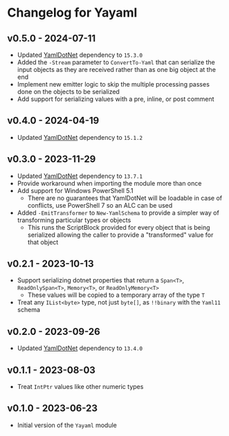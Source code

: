 # Changelog for Yayaml

## v0.5.0 - 2024-07-11

+ Updated [YamlDotNet](https://github.com/aaubry/YamlDotNet) dependency to `15.3.0`
+ Added the `-Stream` parameter to `ConvertTo-Yaml` that can serialize the input objects as they are received rather than as one big object at the end
+ Implement new emitter logic to skip the multiple processing passes done on the objects to be serialized
+ Add support for serializing values with a pre, inline, or post comment

## v0.4.0 - 2024-04-19

+ Updated [YamlDotNet](https://github.com/aaubry/YamlDotNet) dependency to `15.1.2`

## v0.3.0 - 2023-11-29

+ Updated [YamlDotNet](https://github.com/aaubry/YamlDotNet) dependency to `13.7.1`
+ Provide workaround when importing the module more than once
+ Add support for Windows PowerShell 5.1
  + There are no guarantees that YamlDotNet will be loadable in case of conflicts, use PowerShell 7 so an ALC can be used
+ Added `-EmitTransformer` to `New-YamlSchema` to provide a simpler way of transforming particular types or objects
  + This runs the ScriptBlock provided for every object that is being serialized allowing the caller to provide a "transformed" value for that object

## v0.2.1 - 2023-10-13

+ Support serializing dotnet properties that return a `Span<T>`, `ReadOnlySpan<T>`, `Memory<T>`, or `ReadOnlyMemory<T>`
  + These values will be copied to a temporary array of the type `T`
+ Treat any `IList<byte>` type, not just `byte[]`, as `!!binary` with the `Yaml11` schema

## v0.2.0 - 2023-09-26

+ Updated [YamlDotNet](https://github.com/aaubry/YamlDotNet) dependency to `13.4.0`

## v0.1.1 - 2023-08-03

+ Treat `IntPtr` values like other numeric types

## v0.1.0 - 2023-06-23

+ Initial version of the `Yayaml` module
